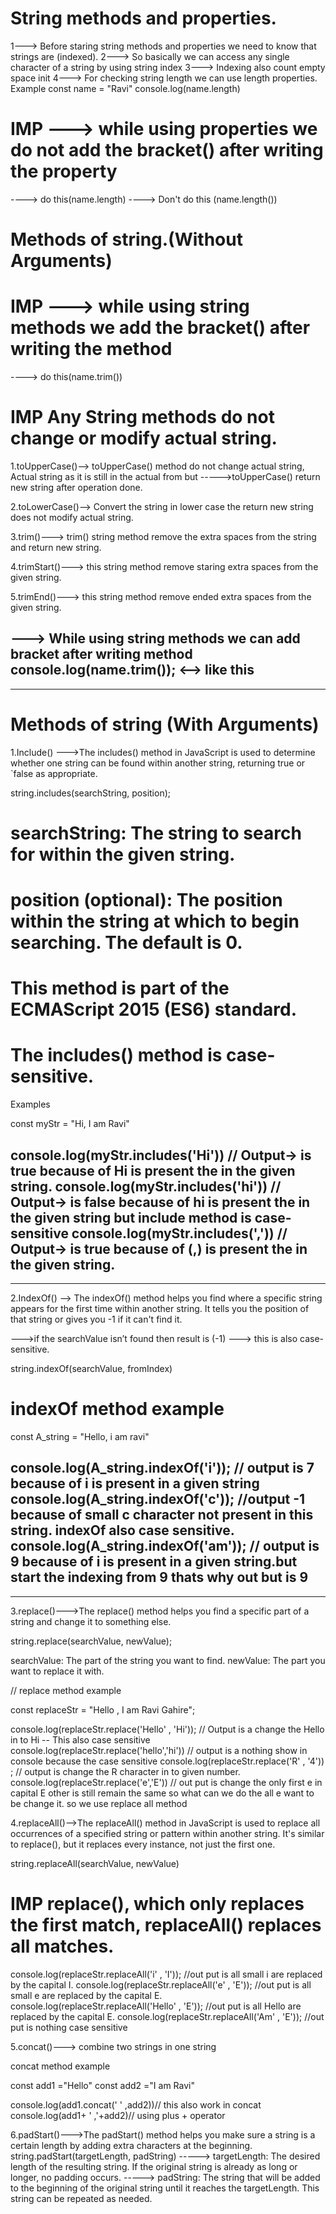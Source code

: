# String methods and properties.
1---> Before staring string methods and properties we need to know that strings are (indexed).
2---> So basically we can access any single character of a string by using string index 
3---> Indexing also count empty space init 
4---> For checking string length we can use length properties. 
      Example const name = "Ravi" 
                   console.log(name.length) 

# IMP ---> while using properties we do not add the bracket() after writing the property 
----> do this(name.length)
----> Don't do this (name.length())


# Methods of string.(Without Arguments)
# IMP ---> while using string methods we add the bracket() after writing the method  
----> do this(name.trim())
# IMP Any String methods do not change or modify actual string.

1.toUpperCase()--> toUpperCase() method do not change actual string, Actual string as it is still in the actual from but 
----->toUpperCase() return new string after operation done.

2.toLowerCase()--> Convert the string in lower case the return new string does not modify actual string. 

3.trim()---> trim() string method remove the extra spaces from the string and return new string. 

4.trimStart()---> this string method remove staring extra spaces from the given string.

5.trimEnd()---> this string method remove ended extra spaces from the given string.


---> While using string methods we can add bracket after writing method 
        console.log(name.trim()); <--> like this
------------------------------------------------------------------------------------------------------------------------------------------------------------      
-------------------------------------------------------------------------------------------------------------------------------------------
# Methods of string (With Arguments)

1.Include() --->The includes() method in JavaScript is used to determine whether one string can be found within another string, returning true or `false as appropriate. 

string.includes(searchString, position);

# searchString: The string to search for within the given string.
# position (optional): The position within the string at which to begin searching. The default is 0.
# This method is part of the ECMAScript 2015 (ES6) standard.
# The includes() method is case-sensitive.

Examples

const myStr = "Hi, I am Ravi"

console.log(myStr.includes('Hi')) // Output-> is true because of Hi is present the in the given string. 
console.log(myStr.includes('hi')) // Output-> is false because of hi is present the in the given string but include method is case-sensitive
console.log(myStr.includes(',')) // Output-> is true because of (,) is present the in the given string.
------------------------------------------------------------------------------------------------------------------------------------------------------------      
-------------------------------------------------------------------------------------------------------------------------------------------
2.IndexOf() --> The indexOf() method helps you find where a specific string appears for the first time within another string. It tells you the position of that string or gives you -1 if it can't find it.

--->if the searchValue isn’t found then result is (-1)
---> this is also  case-sensitive. 

  string.indexOf(searchValue, fromIndex)

# indexOf method example 
const A_string = "Hello, i am ravi"

console.log(A_string.indexOf('i')); // output is 7 because of i is present in a given string 
console.log(A_string.indexOf('c')); //output -1 because of small c character not present in this string. indexOf also case sensitive.
console.log(A_string.indexOf('am')); // output is 9 because of i is present in a given string.but start the indexing from 9 thats why out but is 9  
------------------------------------------------------------------------------------------------------------------------------------------------------------      
-------------------------------------------------------------------------------------------------------------------------------------------

3.replace()--->The replace() method helps you find a specific part of a string and change it to something else.

string.replace(searchValue, newValue);

searchValue: The part of the string you want to find.
newValue: The part you want to replace it with.

// replace method example 

const replaceStr = "Hello , I am Ravi Gahire";

console.log(replaceStr.replace('Hello' , 'Hi')); // Output is a change the Hello in to Hi -- This also case sensitive  
console.log(replaceStr.replace('hello','hi')) // output is a nothing show in console because the case sensitive
console.log(replaceStr.replace('R' , '4')) ; // output is change the R character in to given number.
console.log(replaceStr.replace('e','E')) // out put is change the only first e in capital E other is still remain the same so what can we do the all e want to be change it. so we use replace all method 

4.replaceAll()-->The replaceAll() method in JavaScript is used to replace all occurrences of a specified string or pattern within another string. It's similar to replace(), but it replaces every instance, not just the first one.

string.replaceAll(searchValue, newValue)

# IMP replace(), which only replaces the first match, replaceAll() replaces all matches.

console.log(replaceStr.replaceAll('i' , 'I')); //out put is all small i are replaced by the capital I. 
console.log(replaceStr.replaceAll('e' , 'E')); //out put is all small e are replaced by the capital E. 
console.log(replaceStr.replaceAll('Hello' , 'E')); //out put is all Hello are replaced by the capital E. 
console.log(replaceStr.replaceAll('Am' , 'E')); //out put is nothing case sensitive

5.concat()---> combine two strings in one string 

concat method example 

const add1 ="Hello"
const add2 ="I am Ravi"

console.log(add1.concat(' ' ,add2))// this also work in concat 
console.log(add1+ ' ,'+add2)// using plus + operator 

6.padStart()--->The padStart() method helps you make sure a string is a certain length by adding extra characters at the beginning.
string.padStart(targetLength, padString)
-----> targetLength: The desired length of the resulting string. If the original string is already as long or longer, no padding occurs.
-----> padString: The string that will be added to the beginning of the original string until it reaches the targetLength. This string can be repeated as needed.